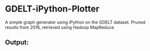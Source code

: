 # GDELT-iPython-Plotter
A simple graph generator using iPython on the GDELT dataset. Pruned results from 2016, retrieved using Hadoop MapReduce
## Output:

